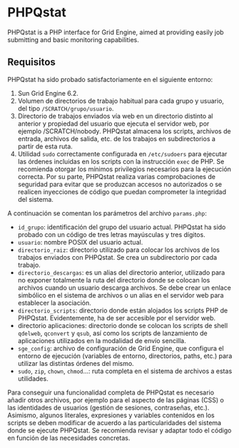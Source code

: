 PHPQstat
========

PHPQstat is a PHP interface for Grid Engine, aimed at providing easily job
submitting and basic monitoring capabilities.

Requisitos
----------

PHPQstat ha sido probado satisfactoriamente en el siguiente entorno:

1. Sun Grid Engine 6.2.
2. Volumen de directorios de trabajo habitual para cada grupo y usuario, del
   tipo `/SCRATCH/grupo/usuario`.
3. Directorio de trabajos enviados vía web en un directorio distinto al anterior
   y propiedad del usuario que ejecuta el servidor web, por ejemplo
   /SCRATCH/nobody. PHPQstat almacena los scripts, archivos de entrada,
   archivos de salida, etc. de los trabajos en subdirectorios a partir de esta
   ruta.
4. Utilidad `sudo` correctamente configurada en `/etc/sudoers` para ejecutar las
   órdenes incluidas en los scripts con la instrucción `exec` de PHP. Se
   recomienda otorgar los mínimos privilegios necesarios para la ejecución
   correcta. Por su parte, PHPQstat realiza varias comprobaciones de seguridad
   para evitar que se produzcan accesos no autorizados o se realicen inyecciones
   de código que puedan comprometer la integridad del sistema.

A continuación se comentan los parámetros del archivo `params.php`:

* `id_grupo`: identificación del grupo del usuario actual. PHPQstat ha sido
  probado con un código de tres letras mayúsculas y tres dígitos.
* `usuario`: nombre POSIX del usuario actual.
* `directorio_raiz`: directorio utilizado para colocar los archivos de los
  trabajos enviados con PHPQstat. Se crea un subdirectorio por cada trabajo.
* `directorio_descargas`: es un alias del directorio anterior, utilizado para
  no exponer totalmente la ruta del directorio donde se colocan los archivos
  cuando un usuario descarga archivos. Se debe crear un enlace simbólico en el
  sistema de archivos o un alias en el servidor web para establecer la
  asociación.
* `directorio_scripts`: directorio donde están alojados los scripts PHP de
  PHPQstat. Evidentemente, ha de ser accesible por el servidor web.
* directorio aplicaciones: directorio donde se colocan los scripts de shell
  `qdelweb`, `qconvert` y `qsub`, así como los scripts de lanzamiento de
  aplicaciones utilizados en la modalidad de envío sencilla.
* `sge_config`: archivo de configuración de Grid Engine, que configura el
  entorno de ejecución (variables de entorno, directorios, paths, etc.) para
  utilizar las distintas órdenes del mismo.
* `sudo`, `zip`, `chown`, `chmod`...: ruta completa en el sistema de archivos a
  estas utilidades.

Para conseguir una funcionalidad completa de PHPQstat es necesario añadir otros
archivos, por ejemplo para el aspecto de las páginas (CSS) o las identidades de
usuarios (gestión de sesiones, contraseñas, etc.). Asimismo, algunos literales,
expresiones y variables contenidos en los scripts se deben modificar de
acuerdo a las particularidades del sistema donde se ejecute PHPQstat. Se
recomienda revisar y adaptar todo el código en función de las necesidades
concretas.
